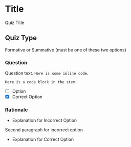 # Title
Quiz Title

## Quiz Type
Formative or Summative  (must be one of these two options)

### Question
Question text. `Here is some inline code`.

```
Here is a code block in the stem.
```

- [ ] Option
- [x] Correct Option

### Rationale
- Explanation for Incorrect Option

Second paragraph for incorrect option
- Explanation for Correct Option